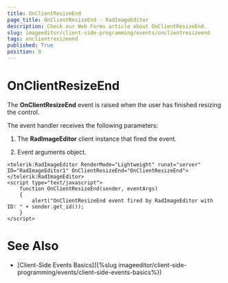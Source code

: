```yaml
---
title: OnClientResizeEnd
page_title: OnClientResizeEnd - RadImageEditor
description: Check our Web Forms article about OnClientResizeEnd.
slug: imageeditor/client-side-programming/events/onclientresizeend
tags: onclientresizeend
published: True
position: 9
---
```


# OnClientResizeEnd


 

The **OnClientResizeEnd** event is raised when the user has finished resizing the control.

The event handler receives the following parameters:

1. The **RadImageEditor** client instance that fired the event.

1. Event arguments object.

````ASP.NET
<telerik:RadImageEditor RenderMode="Lightweight" runat="server" ID="RadImageEditor1" OnClientResizeEnd="OnClientResizeEnd"></telerik:RadImageEditor>
<script type="text/javascript">
    function OnClientResizeEnd(sender, eventArgs)
    {
        alert("OnClientResizeEnd event fired by RadImageEditor with ID: " + sender.get_id());
    }
</script>
````



# See Also

 * [Client-Side Events Basics]({%slug imageeditor/client-side-programming/events/client-side-events-basics%})
